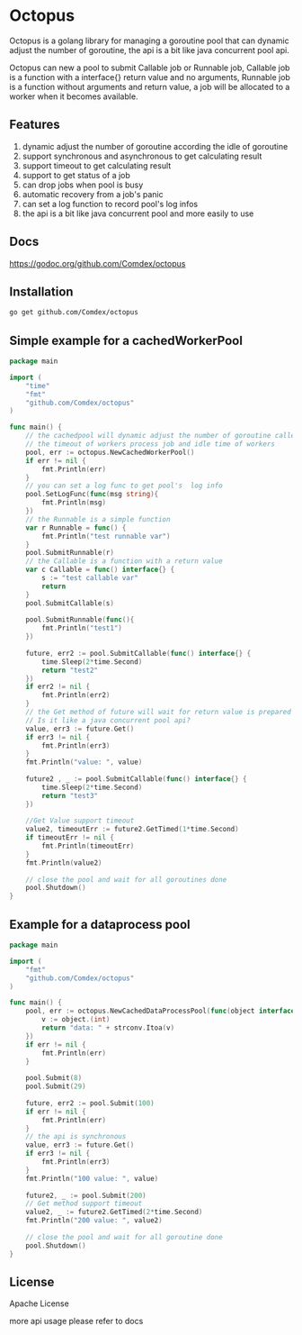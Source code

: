 # Octopus

Octopus is a golang library for managing a goroutine pool that can dynamic adjust the number of goroutine, the api is a bit like java concurrent pool api.

Octopus can new a pool to submit Callable job or Runnable job, Callable job is a function with a interface{} return value and no arguments, Runnable job is a function without arguments and return value, a job will be allocated to a worker when it becomes available.

## Features
1. dynamic adjust the number of goroutine according the idle of goroutine
2. support synchronous and asynchronous to get calculating result
3. support timeout to get calculating result
4. support to get status of a job
5. can drop jobs when pool is busy
6. automatic recovery from a job's  panic
7. can set a log function to record pool's log infos
8. the api is a bit like java concurrent pool and more easily to use

## Docs
https://godoc.org/github.com/Comdex/octopus

## Installation
```bash
go get github.com/Comdex/octopus
```

## Simple example for a cachedWorkerPool
```go
package main

import (
	"time"
	"fmt"
	"github.com/Comdex/octopus"
)

func main() {
	// the cachedpool will dynamic adjust the number of goroutine called worker according 
	// the timeout of workers process job and idle time of workers
	pool, err := octopus.NewCachedWorkerPool()
	if err != nil {
		fmt.Println(err)
	}
	// you can set a log func to get pool's  log info
	pool.SetLogFunc(func(msg string){
		fmt.Println(msg)
	})
	// the Runnable is a simple function
	var r Runnable = func() {
		fmt.Println("test runnable var")
	}
	pool.SubmitRunnable(r)
	// the Callable is a function with a return value
	var c Callable = func() interface{} {
		s := "test callable var"
		return 
	}
	pool.SubmitCallable(s)
	
	pool.SubmitRunnable(func(){
		fmt.Println("test1")
	})
	
	future, err2 := pool.SubmitCallable(func() interface{} {
		time.Sleep(2*time.Second)
		return "test2"
	})
	if err2 != nil {
		fmt.Println(err2)
	}
	// the Get method of future will wait for return value is prepared
	// Is it like a java concurrent pool api?
	value, err3 := future.Get()
	if err3 != nil {
		fmt.Println(err3)
	}
	fmt.Println("value: ", value)
	
	future2 , _ := pool.SubmitCallable(func() interface{} {
		time.Sleep(2*time.Second)
		return "test3"
	})
	
	//Get Value support timeout
	value2, timeoutErr := future2.GetTimed(1*time.Second)
	if timeoutErr != nil {
		fmt.Println(timeoutErr)
	}
	fmt.Println(value2)
	
	// close the pool and wait for all goroutines done
	pool.Shutdown()	
}
```

## Example for a dataprocess pool
```go
package main

import (
	"fmt"
	"github.com/Comdex/octopus"
)

func main() {
	pool, err := octopus.NewCachedDataProcessPool(func(object interface{}) interface{} {
		v := object.(int)
		return "data: " + strconv.Itoa(v)
	})
	if err != nil {
		fmt.Println(err)
	}
	
	pool.Submit(8)
	pool.Submit(29)
	
	future, err2 := pool.Submit(100)
	if err != nil {
		fmt.Println(err)
	}
	// the api is synchronous
	value, err3 := future.Get()
	if err3 != nil {
		fmt.Println(err3)
	}
	fmt.Println("100 value: ", value)
	
	future2, _ := pool.Submit(200)
	// Get method support timeout
	value2, _ := future2.GetTimed(2*time.Second)
	fmt.Println("200 value: ", value2)
	
	// close the pool and wait for all goroutine done
	pool.Shutdown()
}
```

## License
Apache License

more api usage please refer to docs

